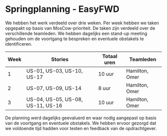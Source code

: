 # Springplanning - EasyFWD

We hebben het werk verdeeld over drie weken. Per week hebben we taken opgepakt op basis van MosCow-prioriteit. De taken zijn verdeeld over de verschillende teamleden. We hebben dagelijks een stand-up meeting gehouden om de voortgang te bespreken en eventuele obstakels te identificeren.

| Week | Stories                                   | Totaal uren | Teamleden              |
|------|-------------------------------------------|-------------|-------------------------|
| 1    | US-01, US-03, US-10, US-17                | 10 uur      | Hamilton, Omer          |
| 2    | US-07, US-09, US-14                       | 8 uur       | Hamilton, Omer          |
| 3    | US-04, US-05, US-08, US-11, US-16         | 10 uur      | Hamilton, Omer          |

De planning werd dagelijks geevaluerd en waar nodig aangepast op basis van de voortgang en eventuele obstakels. We hebben ervoor gezorgd dat we voldoende tijd hadden voor testen en feedback van de opdrachtgever.